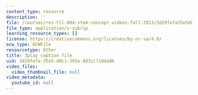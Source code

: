 ```yaml
---
content_type: resource
description: ''
file: /courses/res-tll-004-stem-concept-videos-fall-2013/3d29fefa35e5d8c1392e8d3cc718da0b_Zg6wQdMFO2c.srt
file_type: application/x-subrip
learning_resource_types: []
license: https://creativecommons.org/licenses/by-nc-sa/4.0/
ocw_type: OCWFile
resourcetype: Other
title: 3play caption file
uid: 3d29fefa-35e5-d8c1-392e-8d3cc718da0b
video_files:
  video_thumbnail_file: null
video_metadata:
  youtube_id: null
---
```

